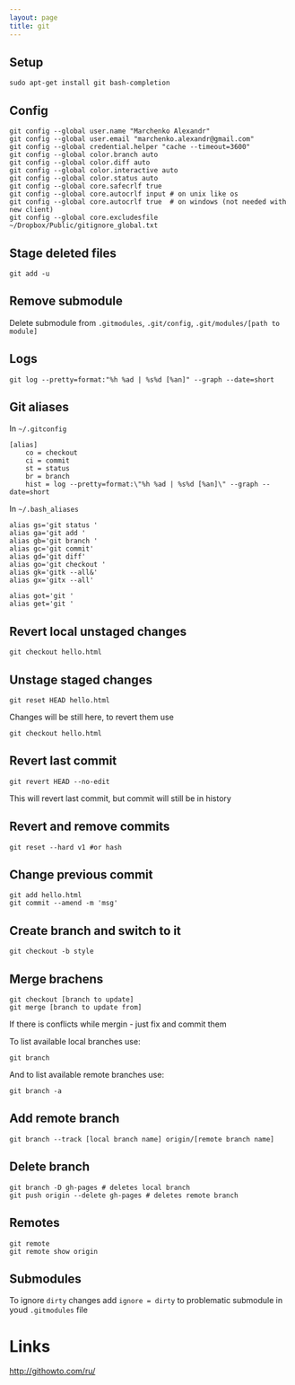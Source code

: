 ```yaml
---
layout: page
title: git
---
```


Setup
-----

    sudo apt-get install git bash-completion

Config
------

    git config --global user.name "Marchenko Alexandr"
    git config --global user.email "marchenko.alexandr@gmail.com"
    git config --global credential.helper "cache --timeout=3600"
    git config --global color.branch auto
    git config --global color.diff auto
    git config --global color.interactive auto
    git config --global color.status auto
    git config --global core.safecrlf true
    git config --global core.autocrlf input # on unix like os
    git config --global core.autocrlf true  # on windows (not needed with new client)
    git config --global core.excludesfile ~/Dropbox/Public/gitignore_global.txt

Stage deleted files
-------------------

    git add -u

Remove submodule
----------------

Delete submodule from `.gitmodules`, `.git/config`, `.git/modules/[path to module]`

Logs
----

    git log --pretty=format:"%h %ad | %s%d [%an]" --graph --date=short

Git aliases
-----------

In `~/.gitconfig`

    [alias]
        co = checkout
        ci = commit
        st = status
        br = branch
        hist = log --pretty=format:\"%h %ad | %s%d [%an]\" --graph --date=short

In `~/.bash_aliases`

    alias gs='git status '
    alias ga='git add '
    alias gb='git branch '
    alias gc='git commit'
    alias gd='git diff'
    alias go='git checkout '
    alias gk='gitk --all&'
    alias gx='gitx --all'

    alias got='git '
    alias get='git '

Revert local unstaged changes
-----------------------------

    git checkout hello.html

Unstage staged changes
----------------------

    git reset HEAD hello.html

Changes will be still here, to revert them use

    git checkout hello.html

Revert last commit
------------------

    git revert HEAD --no-edit

This will revert last commit, but commit will still be in history

Revert and remove commits
-------------------------

    git reset --hard v1 #or hash

Change previous commit
----------------------

    git add hello.html
    git commit --amend -m 'msg'

Create branch and switch to it
------------------------------

    git checkout -b style

Merge brachens
--------------

    git checkout [branch to update]
    git merge [branch to update from]

If there is conflicts while mergin - just fix and commit them

To list available local branches use:

    git branch

And to list available remote branches use:

    git branch -a

Add remote branch
-----------------

    git branch --track [local branch name] origin/[remote branch name]

Delete branch
-------------

    git branch -D gh-pages # deletes local branch
    git push origin --delete gh-pages # deletes remote branch

Remotes
-------

    git remote
    git remote show origin

Submodules
----------

To ignore `dirty` changes add `ignore = dirty` to problematic submodule in youd `.gitmodules` file


Links
=====

http://githowto.com/ru/
